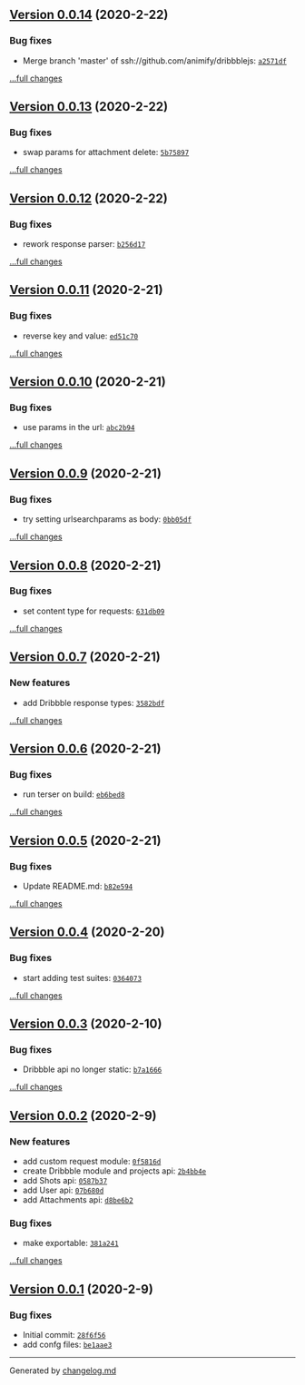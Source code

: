 ## [Version 0.0.14](https://github.com/animify/dribbblejs/releases/tag/v0.0.14) (2020-2-22)

### Bug fixes

- Merge branch 'master' of ssh://github.com/animify/dribbblejs: [`a2571df`](https://github.com/animify/dribbblejs/commit/a2571df)

[...full changes](https://github.com/animify/dribbblejs/compare/v0.0.13...v0.0.14)

## [Version 0.0.13](https://github.com/animify/dribbblejs/releases/tag/v0.0.13) (2020-2-22)

### Bug fixes

- swap params for attachment delete: [`5b75897`](https://github.com/animify/dribbblejs/commit/5b75897)

[...full changes](https://github.com/animify/dribbblejs/compare/v0.0.12...v0.0.13)

## [Version 0.0.12](https://github.com/animify/dribbblejs/releases/tag/v0.0.12) (2020-2-22)

### Bug fixes

- rework response parser: [`b256d17`](https://github.com/animify/dribbblejs/commit/b256d17)

[...full changes](https://github.com/animify/dribbblejs/compare/v0.0.11...v0.0.12)

## [Version 0.0.11](https://github.com/animify/dribbblejs/releases/tag/v0.0.11) (2020-2-21)

### Bug fixes

- reverse key and value: [`ed51c70`](https://github.com/animify/dribbblejs/commit/ed51c70)

[...full changes](https://github.com/animify/dribbblejs/compare/v0.0.10...v0.0.11)

## [Version 0.0.10](https://github.com/animify/dribbblejs/releases/tag/v0.0.10) (2020-2-21)

### Bug fixes

- use params in the url: [`abc2b94`](https://github.com/animify/dribbblejs/commit/abc2b94)

[...full changes](https://github.com/animify/dribbblejs/compare/v0.0.9...v0.0.10)

## [Version 0.0.9](https://github.com/animify/dribbblejs/releases/tag/v0.0.9) (2020-2-21)

### Bug fixes

- try setting urlsearchparams as body: [`0bb05df`](https://github.com/animify/dribbblejs/commit/0bb05df)

[...full changes](https://github.com/animify/dribbblejs/compare/v0.0.8...v0.0.9)

## [Version 0.0.8](https://github.com/animify/dribbblejs/releases/tag/v0.0.8) (2020-2-21)

### Bug fixes

- set content type for requests: [`631db09`](https://github.com/animify/dribbblejs/commit/631db09)

[...full changes](https://github.com/animify/dribbblejs/compare/v0.0.7...v0.0.8)

## [Version 0.0.7](https://github.com/animify/dribbblejs/releases/tag/v0.0.7) (2020-2-21)

### New features

- add Dribbble response types: [`3582bdf`](https://github.com/animify/dribbblejs/commit/3582bdf)

[...full changes](https://github.com/animify/dribbblejs/compare/v0.0.6...v0.0.7)

## [Version 0.0.6](https://github.com/animify/dribbblejs/releases/tag/v0.0.6) (2020-2-21)

### Bug fixes

- run terser on build: [`eb6bed8`](https://github.com/animify/dribbblejs/commit/eb6bed8)

[...full changes](https://github.com/animify/dribbblejs/compare/v0.0.5...v0.0.6)

## [Version 0.0.5](https://github.com/animify/dribbblejs/releases/tag/v0.0.5) (2020-2-21)

### Bug fixes

- Update README.md: [`b82e594`](https://github.com/animify/dribbblejs/commit/b82e594)

[...full changes](https://github.com/animify/dribbblejs/compare/v0.0.4...v0.0.5)

## [Version 0.0.4](https://github.com/animify/dribbblejs/releases/tag/v0.0.4) (2020-2-20)

### Bug fixes

- start adding test suites: [`0364073`](https://github.com/animify/dribbblejs/commit/0364073)

[...full changes](https://github.com/animify/dribbblejs/compare/v0.0.3...v0.0.4)

## [Version 0.0.3](https://github.com/animify/dribbblejs/releases/tag/v0.0.3) (2020-2-10)

### Bug fixes

- Dribbble api no longer static: [`b7a1666`](https://github.com/animify/dribbblejs/commit/b7a1666)

[...full changes](https://github.com/animify/dribbblejs/compare/v0.0.2...v0.0.3)

## [Version 0.0.2](https://github.com/animify/dribbblejs/releases/tag/v0.0.2) (2020-2-9)

### New features

- add custom request module: [`0f5816d`](https://github.com/animify/dribbblejs/commit/0f5816d)
- create Dribbble module and projects api: [`2b4bb4e`](https://github.com/animify/dribbblejs/commit/2b4bb4e)
- add Shots api: [`0587b37`](https://github.com/animify/dribbblejs/commit/0587b37)
- add User api: [`07b680d`](https://github.com/animify/dribbblejs/commit/07b680d)
- add Attachments api: [`d8be6b2`](https://github.com/animify/dribbblejs/commit/d8be6b2)

### Bug fixes

- make exportable: [`381a241`](https://github.com/animify/dribbblejs/commit/381a241)

[...full changes](https://github.com/animify/dribbblejs/compare/v0.0.1...v0.0.2)

## [Version 0.0.1](https://github.com/animify/dribbblejs/releases/tag/v0.0.1) (2020-2-9)

### Bug fixes

- Initial commit: [`28f6f56`](https://github.com/animify/dribbblejs/commit/28f6f56)
- add confg files: [`be1aae3`](https://github.com/animify/dribbblejs/commit/be1aae3)

---

Generated by [changelog.md](https://github.com/egoist/changelog.md)
